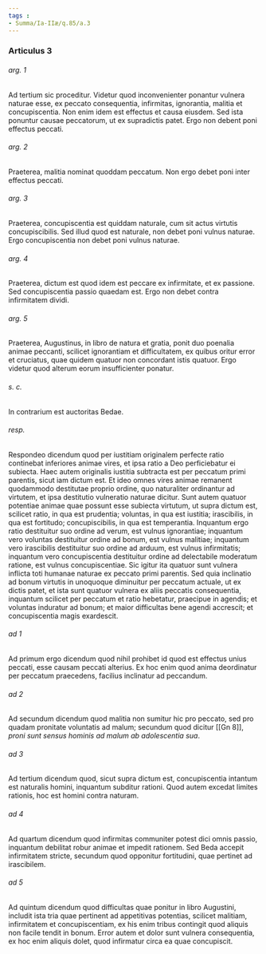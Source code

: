 ```yaml
---
tags : 
- Summa/Ia-IIæ/q.85/a.3
---
```


### Articulus 3

###### arg. 1
Ad tertium sic proceditur. Videtur quod inconvenienter ponantur vulnera naturae esse, ex peccato consequentia, infirmitas, ignorantia, malitia et concupiscentia. Non enim idem est effectus et causa eiusdem. Sed ista ponuntur causae peccatorum, ut ex supradictis patet. Ergo non debent poni effectus peccati.

###### arg. 2
Praeterea, malitia nominat quoddam peccatum. Non ergo debet poni inter effectus peccati.

###### arg. 3
Praeterea, concupiscentia est quiddam naturale, cum sit actus virtutis concupiscibilis. Sed illud quod est naturale, non debet poni vulnus naturae. Ergo concupiscentia non debet poni vulnus naturae.

###### arg. 4
Praeterea, dictum est quod idem est peccare ex infirmitate, et ex passione. Sed concupiscentia passio quaedam est. Ergo non debet contra infirmitatem dividi.

###### arg. 5
Praeterea, Augustinus, in libro de natura et gratia, ponit duo poenalia animae peccanti, scilicet ignorantiam et difficultatem, ex quibus oritur error et cruciatus, quae quidem quatuor non concordant istis quatuor. Ergo videtur quod alterum eorum insufficienter ponatur.

###### s. c.
In contrarium est auctoritas Bedae.

###### resp.
Respondeo dicendum quod per iustitiam originalem perfecte ratio continebat inferiores animae vires, et ipsa ratio a Deo perficiebatur ei subiecta. Haec autem originalis iustitia subtracta est per peccatum primi parentis, sicut iam dictum est. Et ideo omnes vires animae remanent quodammodo destitutae proprio ordine, quo naturaliter ordinantur ad virtutem, et ipsa destitutio vulneratio naturae dicitur. Sunt autem quatuor potentiae animae quae possunt esse subiecta virtutum, ut supra dictum est, scilicet ratio, in qua est prudentia; voluntas, in qua est iustitia; irascibilis, in qua est fortitudo; concupiscibilis, in qua est temperantia. Inquantum ergo ratio destituitur suo ordine ad verum, est vulnus ignorantiae; inquantum vero voluntas destituitur ordine ad bonum, est vulnus malitiae; inquantum vero irascibilis destituitur suo ordine ad arduum, est vulnus infirmitatis; inquantum vero concupiscentia destituitur ordine ad delectabile moderatum ratione, est vulnus concupiscentiae. Sic igitur ita quatuor sunt vulnera inflicta toti humanae naturae ex peccato primi parentis. Sed quia inclinatio ad bonum virtutis in unoquoque diminuitur per peccatum actuale, ut ex dictis patet, et ista sunt quatuor vulnera ex aliis peccatis consequentia, inquantum scilicet per peccatum et ratio hebetatur, praecipue in agendis; et voluntas induratur ad bonum; et maior difficultas bene agendi accrescit; et concupiscentia magis exardescit.

###### ad 1
Ad primum ergo dicendum quod nihil prohibet id quod est effectus unius peccati, esse causam peccati alterius. Ex hoc enim quod anima deordinatur per peccatum praecedens, facilius inclinatur ad peccandum.

###### ad 2
Ad secundum dicendum quod malitia non sumitur hic pro peccato, sed pro quadam pronitate voluntatis ad malum; secundum quod dicitur [[Gn 8]], *proni sunt sensus hominis ad malum ab adolescentia sua*.

###### ad 3
Ad tertium dicendum quod, sicut supra dictum est, concupiscentia intantum est naturalis homini, inquantum subditur rationi. Quod autem excedat limites rationis, hoc est homini contra naturam.

###### ad 4
Ad quartum dicendum quod infirmitas communiter potest dici omnis passio, inquantum debilitat robur animae et impedit rationem. Sed Beda accepit infirmitatem stricte, secundum quod opponitur fortitudini, quae pertinet ad irascibilem.

###### ad 5
Ad quintum dicendum quod difficultas quae ponitur in libro Augustini, includit ista tria quae pertinent ad appetitivas potentias, scilicet malitiam, infirmitatem et concupiscentiam, ex his enim tribus contingit quod aliquis non facile tendit in bonum. Error autem et dolor sunt vulnera consequentia, ex hoc enim aliquis dolet, quod infirmatur circa ea quae concupiscit.

